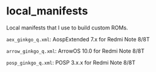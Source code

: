 # local_manifests
Local manifests that I use to build custom ROMs.

`aex_ginkgo_q.xml`: AospExtended 7.x for Redmi Note 8/8T

`arrow_ginkgo_q.xml`: ArrowOS 10.0 for Redmi Note 8/8T

`posp_ginkgo_q.xml`: POSP 3.x.x for Redmi Note 8/8T
